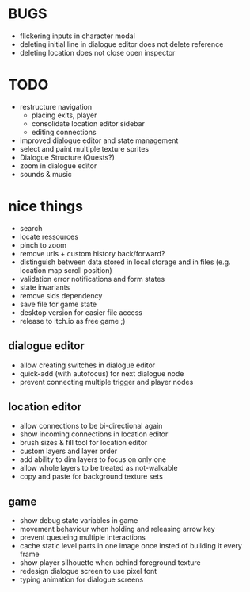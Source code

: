 # BUGS
- flickering inputs in character modal
- deleting initial line in dialogue editor does not delete reference
- deleting location does not close open inspector

# TODO
- restructure navigation
  - placing exits, player
  - consolidate location editor sidebar
  - editing connections
- improved dialogue editor and state management
- select and paint multiple texture sprites
- Dialogue Structure (Quests?)
- zoom in dialogue editor
- sounds & music

# nice things
- search
- locate ressources
- pinch to zoom
- remove urls + custom history back/forward?
- distinguish between data stored in local storage and in files (e.g. location map scroll position)
- validation error notifications and form states
- state invariants
- remove slds dependency
- save file for game state
- desktop version for easier file access
- release to itch.io as free game ;)

## dialogue editor
- allow creating switches in dialogue editor
- quick-add (with autofocus) for next dialogue node
- prevent connecting multiple trigger and player nodes

## location editor
- allow connections to be bi-directional again
- show incoming connections in location editor
- brush sizes & fill tool for location editor
- custom layers and layer order
- add ability to dim layers to focus on only one
- allow whole layers to be treated as not-walkable
- copy and paste for background texture sets

## game
- show debug state variables in game
- movement behaviour when holding and releasing arrow key
- prevent queueing multiple interactions
- cache static level parts in one image once insted of building it every frame
- show player silhouette when behind foreground texture
- redesign dialogue screen to use pixel font
- typing animation for dialogue screens
